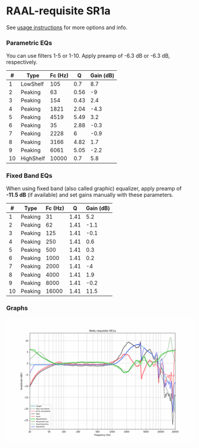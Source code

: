 # RAAL-requisite SR1a
See [usage instructions](https://github.com/jaakkopasanen/AutoEq#usage) for more options and info.

### Parametric EQs
You can use filters 1-5 or 1-10. Apply preamp of -6.3 dB or -6.3 dB, respectively.

|   # | Type      |   Fc (Hz) |    Q |   Gain (dB) |
|-----|-----------|-----------|------|-------------|
|   1 | LowShelf  |       105 | 0.7  |         8.7 |
|   2 | Peaking   |        63 | 0.56 |        -9   |
|   3 | Peaking   |       154 | 0.43 |         2.4 |
|   4 | Peaking   |      1821 | 2.04 |        -4.3 |
|   5 | Peaking   |      4519 | 5.49 |         3.2 |
|   6 | Peaking   |        35 | 2.88 |        -0.3 |
|   7 | Peaking   |      2228 | 6    |        -0.9 |
|   8 | Peaking   |      3166 | 4.82 |         1.7 |
|   9 | Peaking   |      6061 | 5.05 |        -2.2 |
|  10 | HighShelf |     10000 | 0.7  |         5.8 |

### Fixed Band EQs
When using fixed band (also called graphic) equalizer, apply preamp of **-11.5 dB** (if available) and set gains manually with these parameters.

|   # | Type    |   Fc (Hz) |    Q |   Gain (dB) |
|-----|---------|-----------|------|-------------|
|   1 | Peaking |        31 | 1.41 |         5.2 |
|   2 | Peaking |        62 | 1.41 |        -1.1 |
|   3 | Peaking |       125 | 1.41 |        -0.1 |
|   4 | Peaking |       250 | 1.41 |         0.6 |
|   5 | Peaking |       500 | 1.41 |         0.3 |
|   6 | Peaking |      1000 | 1.41 |         0.2 |
|   7 | Peaking |      2000 | 1.41 |        -4   |
|   8 | Peaking |      4000 | 1.41 |         1.9 |
|   9 | Peaking |      8000 | 1.41 |        -0.2 |
|  10 | Peaking |     16000 | 1.41 |        11.5 |

### Graphs
![](./RAAL-requisite%20SR1a.png)

